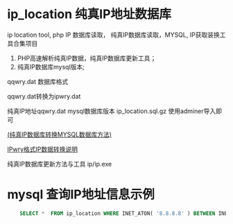 # ip_location 纯真IP地址数据库
ip location tool,  php IP 数据库读取， 纯真IP数据库读取，MYSQL, IP获取装换工具合集项目

1. PHP高速解析纯真IP数据，纯真IP数据库更新工具；
2. 纯真IP数据库mysql版本;


qqwry.dat 数据库格式

qqwry.dat转换为ipwry.dat

纯真IP地址qqwry.dat mysql数据库版本
ip_location.sql.gz  使用adminer导入即可


[(纯真IP数据库转换MYSQL数据库方法)](纯真IP数据库转换MYSQL数据库.md)

[IPwry格式IP数据转换说明](IPwry0_2_2/ipwry_0_2_2c/Readme.md)


纯真IP数据库更新方法与工具
ip/ip.exe


# mysql 查询IP地址信息示例

```sql
	SELECT *  FROM ip_location WHERE INET_ATON( '8.8.8.8' ) BETWEEN INET_ATON( begin_ip ) AND INET_ATON( end_ip );
```

